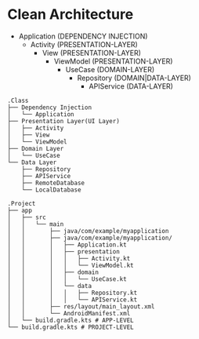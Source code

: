 # Clean Architecture
- Application (DEPENDENCY INJECTION)
    - Activity (PRESENTATION-LAYER)
        - View (PRESENTATION-LAYER)
            - ViewModel (PRESENTATION-LAYER)
                - UseCase (DOMAIN-LAYER)
                    - Repository (DOMAIN|DATA-LAYER)
                        - APIService (DATA-LAYER)

```
.Class
├── Dependency Injection
│   └── Application
├── Presentation Layer(UI Layer)
│   ├── Activity
│   ├── View
│   └── ViewModel
├── Domain Layer
│   └── UseCase
└── Data Layer
    ├── Repository
    ├── APIService
    ├── RemoteDatabase
    └── LocalDatabase
```
```
.Project
├── app
│   ├── src
│   │   └── main
│   │       ├── java/com/example/myapplication
│   │       ├── java/com/example/myapplication/
│   │       │   ├── Application.kt
│   │       │   ├── presentation
│   │       │   │   ├── Activity.kt
│   │       │   │   └── ViewModel.kt
│   │       │   ├── domain
│   │       │   │   └── UseCase.kt
│   │       │   └── data
│   │       │   │   ├── Repository.kt
│   │       │   │   └── APIService.kt
│   │       ├── res/layout/main_layout.xml
│   │       └── AndroidManifest.xml
│   └── build.gradle.kts # APP-LEVEL
└── build.gradle.kts # PROJECT-LEVEL
```




